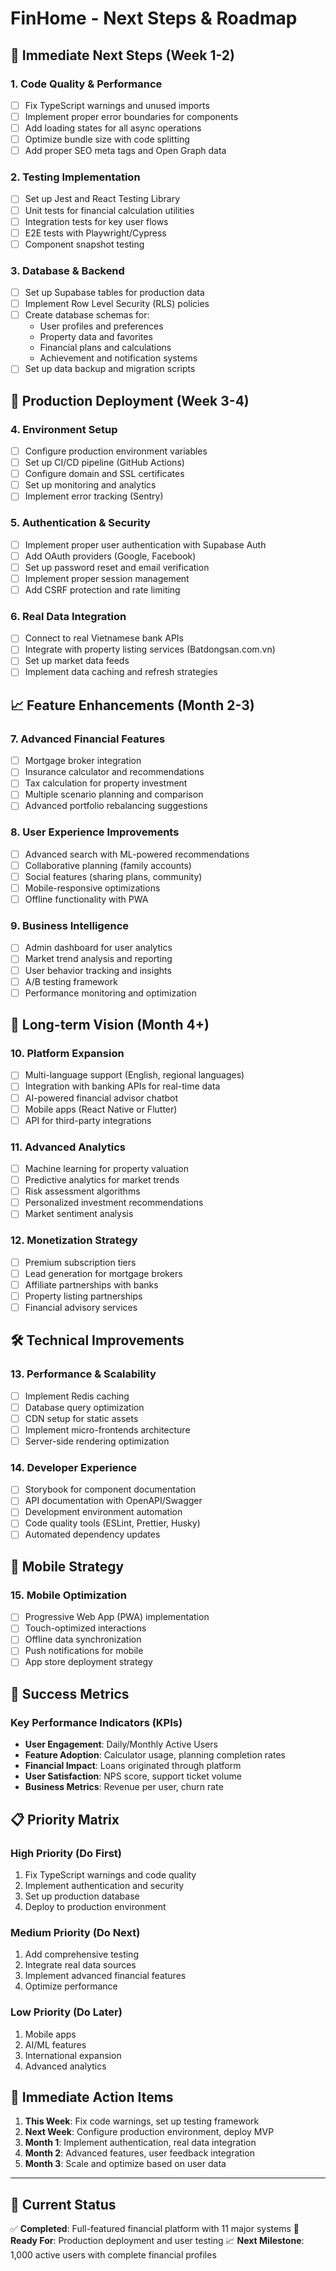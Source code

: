 # FinHome - Next Steps & Roadmap

## 🎯 **Immediate Next Steps (Week 1-2)**

### 1. **Code Quality & Performance**
- [ ] Fix TypeScript warnings and unused imports
- [ ] Implement proper error boundaries for components
- [ ] Add loading states for all async operations  
- [ ] Optimize bundle size with code splitting
- [ ] Add proper SEO meta tags and Open Graph data

### 2. **Testing Implementation**
- [ ] Set up Jest and React Testing Library
- [ ] Unit tests for financial calculation utilities
- [ ] Integration tests for key user flows
- [ ] E2E tests with Playwright/Cypress
- [ ] Component snapshot testing

### 3. **Database & Backend**
- [ ] Set up Supabase tables for production data
- [ ] Implement Row Level Security (RLS) policies
- [ ] Create database schemas for:
  - User profiles and preferences
  - Property data and favorites
  - Financial plans and calculations
  - Achievement and notification systems
- [ ] Set up data backup and migration scripts

## 🚀 **Production Deployment (Week 3-4)**

### 4. **Environment Setup**
- [ ] Configure production environment variables
- [ ] Set up CI/CD pipeline (GitHub Actions)
- [ ] Configure domain and SSL certificates
- [ ] Set up monitoring and analytics
- [ ] Implement error tracking (Sentry)

### 5. **Authentication & Security**
- [ ] Implement proper user authentication with Supabase Auth
- [ ] Add OAuth providers (Google, Facebook)
- [ ] Set up password reset and email verification
- [ ] Implement proper session management
- [ ] Add CSRF protection and rate limiting

### 6. **Real Data Integration**
- [ ] Connect to real Vietnamese bank APIs
- [ ] Integrate with property listing services (Batdongsan.com.vn)
- [ ] Set up market data feeds
- [ ] Implement data caching and refresh strategies

## 📈 **Feature Enhancements (Month 2-3)**

### 7. **Advanced Financial Features**
- [ ] Mortgage broker integration
- [ ] Insurance calculator and recommendations
- [ ] Tax calculation for property investment
- [ ] Multiple scenario planning and comparison
- [ ] Advanced portfolio rebalancing suggestions

### 8. **User Experience Improvements**
- [ ] Advanced search with ML-powered recommendations
- [ ] Collaborative planning (family accounts)
- [ ] Social features (sharing plans, community)
- [ ] Mobile-responsive optimizations
- [ ] Offline functionality with PWA

### 9. **Business Intelligence**
- [ ] Admin dashboard for user analytics
- [ ] Market trend analysis and reporting
- [ ] User behavior tracking and insights
- [ ] A/B testing framework
- [ ] Performance monitoring and optimization

## 🌟 **Long-term Vision (Month 4+)**

### 10. **Platform Expansion**
- [ ] Multi-language support (English, regional languages)
- [ ] Integration with banking APIs for real-time data
- [ ] AI-powered financial advisor chatbot
- [ ] Mobile apps (React Native or Flutter)
- [ ] API for third-party integrations

### 11. **Advanced Analytics**
- [ ] Machine learning for property valuation
- [ ] Predictive analytics for market trends
- [ ] Risk assessment algorithms
- [ ] Personalized investment recommendations
- [ ] Market sentiment analysis

### 12. **Monetization Strategy**
- [ ] Premium subscription tiers
- [ ] Lead generation for mortgage brokers
- [ ] Affiliate partnerships with banks
- [ ] Property listing partnerships
- [ ] Financial advisory services

## 🛠 **Technical Improvements**

### 13. **Performance & Scalability**
- [ ] Implement Redis caching
- [ ] Database query optimization
- [ ] CDN setup for static assets
- [ ] Implement micro-frontends architecture
- [ ] Server-side rendering optimization

### 14. **Developer Experience**
- [ ] Storybook for component documentation
- [ ] API documentation with OpenAPI/Swagger
- [ ] Development environment automation
- [ ] Code quality tools (ESLint, Prettier, Husky)
- [ ] Automated dependency updates

## 📱 **Mobile Strategy**

### 15. **Mobile Optimization**
- [ ] Progressive Web App (PWA) implementation
- [ ] Touch-optimized interactions
- [ ] Offline data synchronization
- [ ] Push notifications for mobile
- [ ] App store deployment strategy

## 🎯 **Success Metrics**

### Key Performance Indicators (KPIs)
- **User Engagement**: Daily/Monthly Active Users
- **Feature Adoption**: Calculator usage, planning completion rates
- **Financial Impact**: Loans originated through platform
- **User Satisfaction**: NPS score, support ticket volume
- **Business Metrics**: Revenue per user, churn rate

## 📋 **Priority Matrix**

### High Priority (Do First)
1. Fix TypeScript warnings and code quality
2. Implement authentication and security
3. Set up production database
4. Deploy to production environment

### Medium Priority (Do Next)
1. Add comprehensive testing
2. Integrate real data sources
3. Implement advanced financial features
4. Optimize performance

### Low Priority (Do Later)
1. Mobile apps
2. AI/ML features
3. International expansion
4. Advanced analytics

## 🚧 **Immediate Action Items**

1. **This Week**: Fix code warnings, set up testing framework
2. **Next Week**: Configure production environment, deploy MVP
3. **Month 1**: Implement authentication, real data integration
4. **Month 2**: Advanced features, user feedback integration
5. **Month 3**: Scale and optimize based on user data

---

## 🎉 **Current Status**
✅ **Completed**: Full-featured financial platform with 11 major systems
🚀 **Ready For**: Production deployment and user testing
📈 **Next Milestone**: 1,000 active users with complete financial profiles